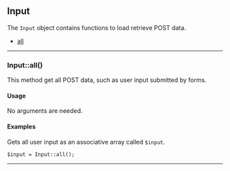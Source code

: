 ## Input

The `Input` object contains functions to load retrieve POST data.

- [all](#all)

___

<a name="all"></a>

### Input::all()

This method get all POST data, such as user input submitted by forms.

#### Usage

No arguments are needed.

#### Examples

Gets all user input as an associative array called `$input`.

	$input = Input::all();

___